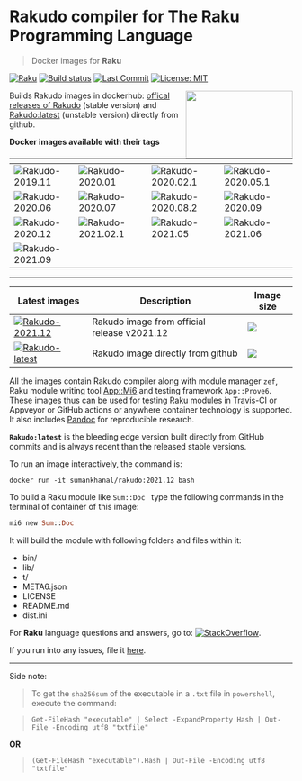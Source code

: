 # Rakudo compiler for The Raku Programming Language

> Docker images for **Raku**

[![Raku](https://img.shields.io/badge/Raku-v6.d-blue.svg)](https://raku.org/)
[![Build status](https://ci.appveyor.com/api/projects/status/jcu7g8cqao9mn3wj?svg=true)](https://ci.appveyor.com/project/sumanstats/rakudo)
[![Last Commit](https://img.shields.io/github/last-commit/sumanstats/rakudo)](https://github.com/sumanstats/rakudo)
[![License: MIT](https://img.shields.io/badge/License-MIT-yellow.svg)](https://opensource.org/licenses/MIT) 

<a href="https://raku.org/"><img src="https://i.imgur.com/Tkss808.png" width="190" height="120" align="right"></a>

Builds Rakudo images in dockerhub: [offical releases of Rakudo](https://github.com/rakudo/rakudo/releases) (stable version) and [Rakudo:latest](https://hub.docker.com/r/sumankhanal/rakudo) (unstable version) directly from github.


 
 **Docker images available with their tags**

  | <!-- -->                                                                | <!-- -->                                                                    | <!-- -->                                                                    | <!-- -->                                                                    |
  | ----------------------------------------------------------------------- | --------------------------------------------------------------------------- | --------------------------------------------------------------------------- | --------------------------------------------------------------------------- |
  | ![Rakudo-2019.11](https://img.shields.io/badge/Rakudo-2019.11-blue.svg) | ![Rakudo-2020.01](https://img.shields.io/badge/Rakudo-2020.01-blue.svg)     | ![Rakudo-2020.02.1](https://img.shields.io/badge/Rakudo-2020.02.1-blue.svg) | ![Rakudo-2020.05.1](https://img.shields.io/badge/Rakudo-2020.05.1-blue.svg) |
  | ![Rakudo-2020.06](https://img.shields.io/badge/Rakudo-2020.06-blue.svg) | ![Rakudo-2020.07](https://img.shields.io/badge/Rakudo-2020.07-blue.svg)     | ![Rakudo-2020.08.2](https://img.shields.io/badge/Rakudo-2020.08.2-blue.svg) | ![Rakudo-2020.09](https://img.shields.io/badge/Rakudo-2020.09-blue.svg)     |
  | ![Rakudo-2020.12](https://img.shields.io/badge/Rakudo-2020.12-blue.svg) | ![Rakudo-2021.02.1](https://img.shields.io/badge/Rakudo-2021.02.1-blue.svg) | ![Rakudo-2021.05](https://img.shields.io/badge/Rakudo-2021.05-blue.svg)     | ![Rakudo-2021.06](https://img.shields.io/badge/Rakudo-2021.06-blue.svg)     |
  | ![Rakudo-2021.09](https://img.shields.io/badge/Rakudo-2021.09-blue.svg) |                                                                             |                                                                             |


----

| Latest images                                                                                                          | Description                                 | Image size                                                               |
| ---------------------------------------------------------------------------------------------------------------------- | ------------------------------------------- | ------------------------------------------------------------------------ |
| [![Rakudo-2021.12](https://img.shields.io/badge/Rakudo-2021.12-blue.svg)](https://hub.docker.com/r/sumankhanal/rakudo) | Rakudo image from official release v2021.12 | ![](https://img.shields.io/docker/image-size/sumankhanal/rakudo/2021.12) |
| [![Rakudo-latest](https://img.shields.io/badge/Rakudo-latest-blue.svg)](https://hub.docker.com/r/sumankhanal/rakudo)   | Rakudo image directly from github           | ![](https://img.shields.io/docker/image-size/sumankhanal/rakudo/latest)  |




All the images contain Rakudo compiler along with module manager `zef`, Raku module writing tool [App::Mi6](https://github.com/skaji/mi6) and testing framework `App::Prove6`. These images thus can be used for testing Raku modules in Travis-CI or Appveyor or GitHub actions or anywhere container technology is supported. It also includes [Pandoc](https://pandoc.org/index.html) for reproducible research.


**`Rakudo:latest`** is the bleeding edge version built directly from GitHub commits and is always recent than the released stable versions.


To run an image interactively, the command is:

`docker run -it sumankhanal/rakudo:2021.12 bash`

To build a Raku module like  `Sum::Doc ` type the following commands in the terminal of container of this image:

  ```raku
  mi6 new Sum::Doc
  ```
  
It will build the module with following folders and files within it:

  - bin/
  - lib/
  - t/
  - META6.json
  - LICENSE
  - README.md
  - dist.ini
  
For **Raku** language questions and answers, go to: [![StackOverflow](https://img.shields.io/badge/stackoverflow-raku-orange.svg)](https://stackoverflow.com/questions/tagged/raku).


If you run into any issues, file it [here](https://github.com/sumanstats/rakudo/issues).

*** 

Side note:

>To get the `sha256sum` of the executable in a `.txt` file in `powershell`, execute the command:

>```
>Get-FileHash "executable" | Select -ExpandProperty Hash | Out-File -Encoding utf8 "txtfile" 
>```
 
 **OR**
 
>```
>(Get-FileHash "executable").Hash | Out-File -Encoding utf8 "txtfile"
>```
